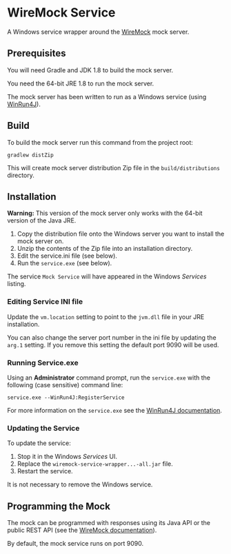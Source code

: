 # WireMock Service #

A Windows service wrapper around the [WireMock](http://wiremock.org/) mock server.

## Prerequisites ##

You will need Gradle and JDK 1.8 to build the mock server.

You need the 64-bit JRE 1.8 to run the mock server.

The mock server has been written to run as a Windows service (using 
[WinRun4J](http://winrun4j.sourceforge.net/)).

## Build ##

To build the mock server run this command from the project root:

`gradlew distZip`

This will create mock server distribution Zip file in the `build/distributions` directory.

## Installation ##

**Warning:** This version of the mock server only works with the 64-bit version of the Java JRE.

1. Copy the distribution file onto the Windows server you want to install the mock server on.
2. Unzip the contents of the Zip file into an installation directory.
3. Edit the service.ini file (see below).
4. Run the `service.exe` (see below).

The service `Mock Service` will have appeared in the Windows *Services* listing.

### Editing Service INI file ###

Update the `vm.location` setting to point to the `jvm.dll` file in your JRE installation. 

You can also change the server port number in the ini file by updating the `arg.1` setting. 
If you remove this setting the default port 9090 will be used.

### Running Service.exe ###

Using an **Administrator** command prompt, run the `service.exe` with the following (case sensitive) 
command line:

`service.exe --WinRun4J:RegisterService`

For more information on the `service.exe` see the 
[WinRun4J documentation](http://winrun4j.sourceforge.net/).

### Updating the Service ###

To update the service: 

1. Stop it in the Windows *Services* UI.
2. Replace the `wiremock-service-wrapper...-all.jar` file.
3. Restart the service.

It is not necessary to remove the Windows service.

## Programming the Mock ##

The mock can be programmed with responses using its Java API or the public REST API (see 
the [WireMock documentation](http://wiremock.org/docs/)).

By default, the mock service runs on port 9090.